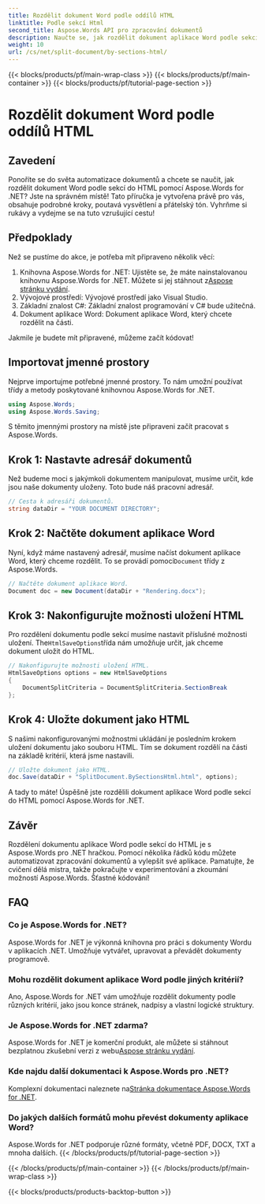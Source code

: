 ```yaml
---
title: Rozdělit dokument Word podle oddílů HTML
linktitle: Podle sekcí Html
second_title: Aspose.Words API pro zpracování dokumentů
description: Naučte se, jak rozdělit dokument aplikace Word podle sekcí do HTML pomocí Aspose.Words for .NET, pomocí tohoto podrobného průvodce krok za krokem.
weight: 10
url: /cs/net/split-document/by-sections-html/
---
```


{{< blocks/products/pf/main-wrap-class >}}
{{< blocks/products/pf/main-container >}}
{{< blocks/products/pf/tutorial-page-section >}}

# Rozdělit dokument Word podle oddílů HTML

## Zavedení

Ponoříte se do světa automatizace dokumentů a chcete se naučit, jak rozdělit dokument Word podle sekcí do HTML pomocí Aspose.Words for .NET? Jste na správném místě! Tato příručka je vytvořena právě pro vás, obsahuje podrobné kroky, poutavá vysvětlení a přátelský tón. Vyhrňme si rukávy a vydejme se na tuto vzrušující cestu!

## Předpoklady

Než se pustíme do akce, je potřeba mít připraveno několik věcí:

1.  Knihovna Aspose.Words for .NET: Ujistěte se, že máte nainstalovanou knihovnu Aspose.Words for .NET. Můžete si jej stáhnout z[Aspose stránku vydání](https://releases.aspose.com/words/net/).
2. Vývojové prostředí: Vývojové prostředí jako Visual Studio.
3. Základní znalost C#: Základní znalost programování v C# bude užitečná.
4. Dokument aplikace Word: Dokument aplikace Word, který chcete rozdělit na části.

Jakmile je budete mít připravené, můžeme začít kódovat!

## Importovat jmenné prostory

Nejprve importujme potřebné jmenné prostory. To nám umožní používat třídy a metody poskytované knihovnou Aspose.Words for .NET.

```csharp
using Aspose.Words;
using Aspose.Words.Saving;
```

S těmito jmennými prostory na místě jste připraveni začít pracovat s Aspose.Words.

## Krok 1: Nastavte adresář dokumentů

Než budeme moci s jakýmkoli dokumentem manipulovat, musíme určit, kde jsou naše dokumenty uloženy. Toto bude náš pracovní adresář.

```csharp
// Cesta k adresáři dokumentů.
string dataDir = "YOUR DOCUMENT DIRECTORY";
```

## Krok 2: Načtěte dokument aplikace Word

 Nyní, když máme nastavený adresář, musíme načíst dokument aplikace Word, který chceme rozdělit. To se provádí pomocí`Document` třídy z Aspose.Words.

```csharp
// Načtěte dokument aplikace Word.
Document doc = new Document(dataDir + "Rendering.docx");
```

## Krok 3: Nakonfigurujte možnosti uložení HTML

 Pro rozdělení dokumentu podle sekcí musíme nastavit příslušné možnosti uložení. The`HtmlSaveOptions`třída nám umožňuje určit, jak chceme dokument uložit do HTML.

```csharp
// Nakonfigurujte možnosti uložení HTML.
HtmlSaveOptions options = new HtmlSaveOptions
{
    DocumentSplitCriteria = DocumentSplitCriteria.SectionBreak
};
```

## Krok 4: Uložte dokument jako HTML

S našimi nakonfigurovanými možnostmi ukládání je posledním krokem uložení dokumentu jako souboru HTML. Tím se dokument rozdělí na části na základě kritérií, která jsme nastavili.

```csharp
// Uložte dokument jako HTML.
doc.Save(dataDir + "SplitDocument.BySectionsHtml.html", options);
```

A tady to máte! Úspěšně jste rozdělili dokument aplikace Word podle sekcí do HTML pomocí Aspose.Words for .NET.

## Závěr

Rozdělení dokumentu aplikace Word podle sekcí do HTML je s Aspose.Words pro .NET hračkou. Pomocí několika řádků kódu můžete automatizovat zpracování dokumentů a vylepšit své aplikace. Pamatujte, že cvičení dělá mistra, takže pokračujte v experimentování a zkoumání možností Aspose.Words. Šťastné kódování!

## FAQ

### Co je Aspose.Words for .NET?

Aspose.Words for .NET je výkonná knihovna pro práci s dokumenty Wordu v aplikacích .NET. Umožňuje vytvářet, upravovat a převádět dokumenty programově.

### Mohu rozdělit dokument aplikace Word podle jiných kritérií?

Ano, Aspose.Words for .NET vám umožňuje rozdělit dokumenty podle různých kritérií, jako jsou konce stránek, nadpisy a vlastní logické struktury.

### Je Aspose.Words for .NET zdarma?

 Aspose.Words for .NET je komerční produkt, ale můžete si stáhnout bezplatnou zkušební verzi z webu[Aspose stránku vydání](https://releases.aspose.com/).

### Kde najdu další dokumentaci k Aspose.Words pro .NET?

 Komplexní dokumentaci naleznete na[Stránka dokumentace Aspose.Words for .NET](https://reference.aspose.com/words/net/).

### Do jakých dalších formátů mohu převést dokumenty aplikace Word?

Aspose.Words for .NET podporuje různé formáty, včetně PDF, DOCX, TXT a mnoha dalších.
{{< /blocks/products/pf/tutorial-page-section >}}

{{< /blocks/products/pf/main-container >}}
{{< /blocks/products/pf/main-wrap-class >}}

{{< blocks/products/products-backtop-button >}}
